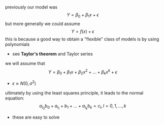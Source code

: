 previously our model was
$$
Y=\beta_{0}+\beta_{1}x+\epsilon
$$
but more generally we could assume
$$
Y=f(x)+\epsilon
$$
this is because a good way to obtain a "flexible" class of models is by using polynomials
- see **Taylor's theorem** and Taylor series

we will assume that
$$
Y=\beta_{0}+\beta_{1}x+\beta_{2}x^{2}+\dots+\beta_{k}x^k+\epsilon
$$
- $\epsilon \approx N(0,\sigma^{2})$


ultimately by using the least squares principle, it leads to the normal equation:
$$
a_{l_{0}}b_{0}+a_{l_{1}}+b_{1}+\dots+a_{l_{k}}b_{k}=c_{l},l=0,1,\dots,k
$$
- these are easy to solve
